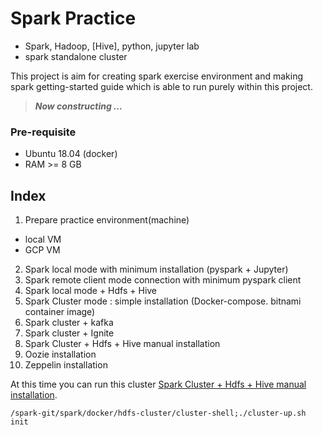 # Spark Practice  

- Spark, Hadoop, [Hive], python, jupyter lab  
- spark standalone cluster  
  
This project is aim for creating spark exercise environment and making spark getting-started guide which is able to run purely within this project.  
  
>  
> ***Now constructing ...***  
>  

### Pre-requisite

- Ubuntu 18.04 (docker)
- RAM >= 8 GB  

## Index  

1. Prepare practice environment(machine)
 - local VM
 - GCP VM   
2. Spark local mode with minimum installation (pyspark + Jupyter)
3. Spark remote client mode connection with minimum pyspark client
4. Spark local mode + Hdfs + Hive   
5. Spark Cluster mode : simple installation (Docker-compose. bitnami container image)  
6. Spark cluster + kafka  
7. Spark cluster + Ignite 
8. Spark Cluster + Hdfs + Hive manual installation  
9. Oozie installation 
10. Zeppelin installation  

  
At this time you can run this cluster [Spark Cluster + Hdfs + Hive manual installation](docker/hdfs-cluster/Readme.md).  

```bashcd 
/spark-git/spark/docker/hdfs-cluster/cluster-shell;./cluster-up.sh init   
```
  